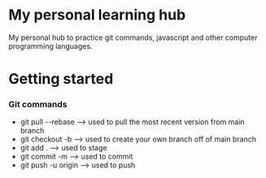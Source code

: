 # My personal learning hub

My personal hub to practice git commands, javascript and other computer programming languages.

# Getting started

### Git commands
* git pull --rebase --> used to pull the most recent version from main branch
* git checkout -b <name-of-your-branch> --> used to create your own branch off of main branch
* git add . --> used to stage
* git commit -m <Commit-message-that-follows-Feather-conventional-commit-format> --> used to commit
* git push -u origin <name-of-your-branch> --> used to push 
